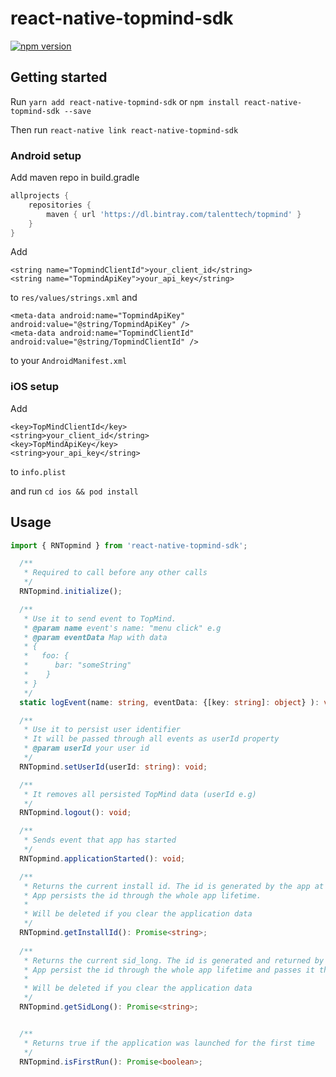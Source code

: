 
# react-native-topmind-sdk

[![npm version](https://badge.fury.io/js/react-native-topmind-sdk.svg)](https://badge.fury.io/js/react-native-topmind-sdk)

## Getting started

Run `yarn add react-native-topmind-sdk` or `npm install react-native-topmind-sdk --save`

Then run `react-native link react-native-topmind-sdk`

### Android setup
Add maven repo in build.gradle
```groovy
allprojects {
    repositories {
        maven { url 'https://dl.bintray.com/talenttech/topmind' }
    }
}
```

Add
```
<string name="TopmindClientId">your_client_id</string>
<string name="TopmindApiKey">your_api_key</string>
```
to `res/values/strings.xml` and
```
<meta-data android:name="TopmindApiKey" android:value="@string/TopmindApiKey" />
<meta-data android:name="TopmindClientId" android:value="@string/TopmindClientId" />
```

to your `AndroidManifest.xml`

### iOS setup

Add
```
<key>TopMindClientId</key>
<string>your_client_id</string>
<key>TopMindApiKey</key>
<string>your_api_key</string>
```
to `info.plist`

and run `cd ios && pod install`

## Usage
```typescript
import { RNTopmind } from 'react-native-topmind-sdk';

  /**
   * Required to call before any other calls
   */
  RNTopmind.initialize();

  /**
   * Use it to send event to TopMind.
   * @param name event's name: "menu click" e.g
   * @param eventData Map with data
   * {
   *   foo: {
   *      bar: "someString"
   *    }
   * }
   */
  static logEvent(name: string, eventData: {[key: string]: object} ): void;

  /**
   * Use it to persist user identifier
   * It will be passed through all events as userId property
   * @param userId your user id
   */
  RNTopmind.setUserId(userId: string): void;

  /**
   * It removes all persisted TopMind data (userId e.g)
   */
  RNTopmind.logout(): void;

  /**
   * Sends event that app has started
   */
  RNTopmind.applicationStarted(): void;

  /**
   * Returns the current install id. The id is generated by the app at first run
   * App persists the id through the whole app lifetime.
   *
   * Will be deleted if you clear the application data
   */
  RNTopmind.getInstallId(): Promise<string>;
  
  /**
   * Returns the current sid_long. The id is generated and returned by TopMind at first event response
   * App persist the id through the whole app lifetime and passes it through each event
   *
   * Will be deleted if you clear the application data
   */
  RNTopmind.getSidLong(): Promise<string>;


  /**
   * Returns true if the application was launched for the first time
   */
  RNTopmind.isFirstRun(): Promise<boolean>;
```
